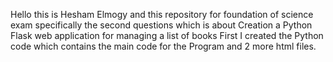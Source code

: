 Hello this is Hesham Elmogy and  this repository for foundation of science exam specifically the second questions which is about Creation a Python Flask web application for managing a list of books
First I created the Python code which contains the main code for the Program and 2 more html files.
